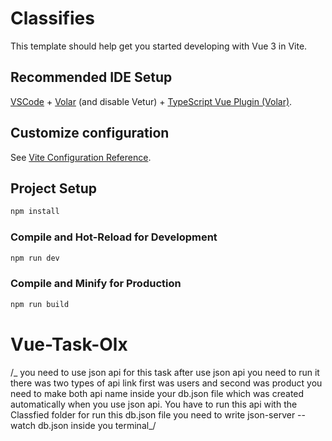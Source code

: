 # Classifies

This template should help get you started developing with Vue 3 in Vite.

## Recommended IDE Setup

[VSCode](https://code.visualstudio.com/) + [Volar](https://marketplace.visualstudio.com/items?itemName=Vue.volar) (and disable Vetur) + [TypeScript Vue Plugin (Volar)](https://marketplace.visualstudio.com/items?itemName=Vue.vscode-typescript-vue-plugin).

## Customize configuration

See [Vite Configuration Reference](https://vitejs.dev/config/).

## Project Setup

```sh
npm install
```

### Compile and Hot-Reload for Development

```sh
npm run dev
```

### Compile and Minify for Production

```sh
npm run build
```

# Vue-Task-Olx

/_ you need to use json api for this task after use json api you need to run it there was two types of api link first was users and second was product you need to make both api name inside your db.json file which was created automatically when you use json api. You have to run this api with the Classfied folder for run this db.json file you need to write json-server --watch db.json inside you terminal_/
